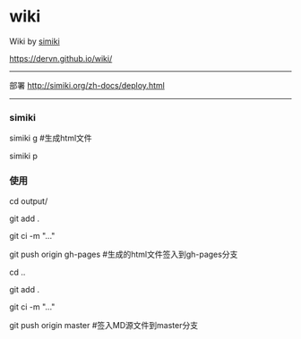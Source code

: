 # wiki

Wiki by [simiki](http://simiki.org)

https://dervn.github.io/wiki/

---

部署 http://simiki.org/zh-docs/deploy.html

---

### simiki

simiki g #生成html文件

simiki p

### 使用

cd output/

git add .

git ci -m "..."

git push origin gh-pages #生成的html文件签入到gh-pages分支

cd ..

git add .

git ci -m "..."

git push origin master #签入MD源文件到master分支
